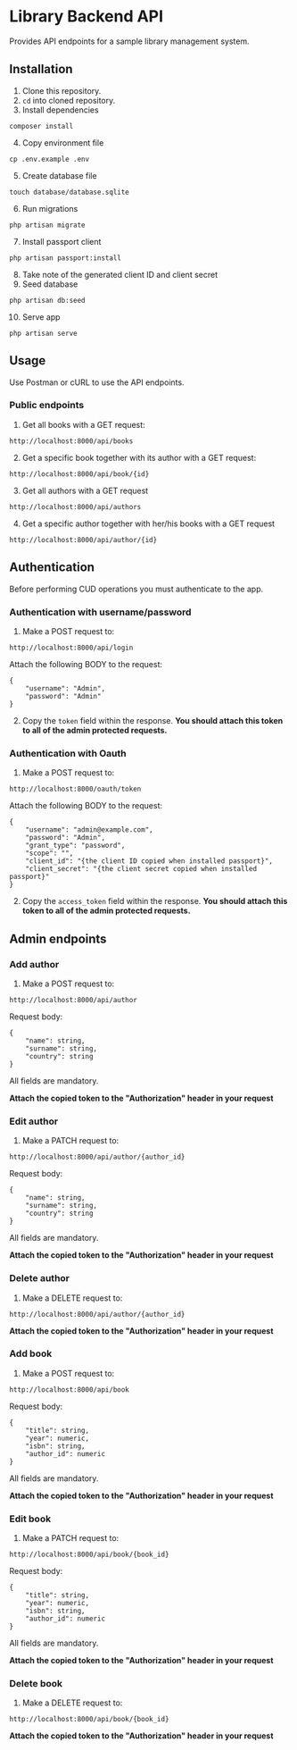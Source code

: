 # Library Backend API

Provides API endpoints for a sample library management system.

## Installation
1. Clone this repository.
2. ```cd``` into cloned repository.
3. Install dependencies
```
composer install
```
4. Copy environment file
```
cp .env.example .env
```
5. Create database file
```
touch database/database.sqlite
```
6. Run migrations
```
php artisan migrate
```
7. Install passport client
```
php artisan passport:install
```
8. Take note of the generated client ID and client secret
9. Seed database
```
php artisan db:seed
```
10. Serve app
```
php artisan serve
```

## Usage

Use Postman or cURL to use the API endpoints.

### Public endpoints
1. Get all books with a GET request:
```
http://localhost:8000/api/books
```
2. Get a specific book together with its author with a GET request:
```
http://localhost:8000/api/book/{id}
```
3. Get all authors with a GET request
```
http://localhost:8000/api/authors
```
4. Get a specific author together with her/his books with a GET request
```
http://localhost:8000/api/author/{id}
```

## Authentication
Before performing CUD operations you must authenticate to the app.

### Authentication with username/password
1. Make a POST request to:
```
http://localhost:8000/api/login
```
Attach the following BODY to the request:
```
{
    "username": "Admin",
    "password": "Admin"
}
```
2. Copy the ```token``` field within the response. **You should attach this token to all of the admin protected requests.**

### Authentication with Oauth
1. Make a POST request to:
```
http://localhost:8000/oauth/token
```
Attach the following BODY to the request:
```
{
    "username": "admin@example.com",
    "password": "Admin",
    "grant_type": "password",
    "scope": "",
    "client_id": "{the client ID copied when installed passport}",
    "client_secret": "{the client secret copied when installed passport}"
}
```
2. Copy the ```access_token``` field within the response. **You should attach this token to all of the admin protected requests.**

## Admin endpoints

### Add author
1. Make a POST request to:
```
http://localhost:8000/api/author
```
Request body:
```
{
    "name": string,
    "surname": string,
    "country": string
}
```
All fields are mandatory.

**Attach the copied token to the "Authorization" header in your request**

### Edit author
1. Make a PATCH request to:
```
http://localhost:8000/api/author/{author_id}
```
Request body:
```
{
    "name": string,
    "surname": string,
    "country": string
}
```
All fields are mandatory.

**Attach the copied token to the "Authorization" header in your request**

### Delete author
1. Make a DELETE request to:
```
http://localhost:8000/api/author/{author_id}
```

**Attach the copied token to the "Authorization" header in your request**

### Add book
1. Make a POST request to:
```
http://localhost:8000/api/book
```
Request body:
```
{
    "title": string,
    "year": numeric,
    "isbn": string,
    "author_id": numeric
}
```
All fields are mandatory.

**Attach the copied token to the "Authorization" header in your request**

### Edit book
1. Make a PATCH request to:
```
http://localhost:8000/api/book/{book_id}
```
Request body:
```
{
    "title": string,
    "year": numeric,
    "isbn": string,
    "author_id": numeric
}
```
All fields are mandatory.

**Attach the copied token to the "Authorization" header in your request**

### Delete book
1. Make a DELETE request to:
```
http://localhost:8000/api/book/{book_id}
```

**Attach the copied token to the "Authorization" header in your request**
